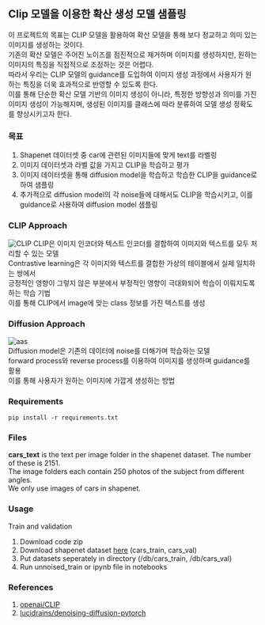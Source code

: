 ## Clip 모델을 이용한 확산 생성 모델 샘플링

 이 프로젝트의 목표는 CLIP 모델을 활용하여 확산 모델을 통해 보다 정교하고 의미 있는 이미지를 생성하는 것이다. <br/>
 기존의 확산 모델은 주어진 노이즈를 점진적으로 제거하며 이미지를 생성하지만, 원하는 이미지의 특징을 직접적으로 조정하는 것은 어렵다. <br/>
 따라서 우리는 CLIP 모델의 guidance를 도입하여 이미지 생성 과정에서 사용자가 원하는 특징을 더욱 효과적으로 반영할 수 있도록 한다. <br/>
 이를 통해 단순한 확산 모델 기반의 이미지 생성이 아니라, 특정한 방향성과 의미를 가진 이미지 생성이 가능해지며, 
 생성된 이미지를 클래스에 따라 분류하여 모델 생성 정확도를 향상시키고자 한다.
 
### 목표
 1. Shapenet 데이터셋 중 car에 관련된 이미지들에 맞게 text를 라벨링
 2. 이미지 데이터셋과 라벨 값을 가지고 CLIP을 학습하고 평가
 3. 이미지 데이터셋을 통해 diffusion model을 학습하고 학습한 CLIP을 guidance로 하여 샘플링
 4. 추가적으로 diffusion model의 각 noise들에 대해서도 CLIP을 학습시키고, 이를 guidance로 사용하여 diffusion model 샘플링
    
### CLIP Approach
![CLIP](https://github.com/Yeoneasy/clip_guided_diffusion/assets/129255517/0a8bed9a-00db-4185-b917-8c73367a5c54)
 CLIP은 이미지 인코더와 텍스트 인코더를 결합하여 이미지와 텍스트를 모두 처리할 수 있는 모델<br/>
 Contrastive learning은 각 이미지와 텍스트를 결합한 가상의 테이블에서 실제 일치하는 쌍에서<br/> 
 긍정적인 영향이 그렇지 않은 부분에서 부정적인 영향이 극대화되어 학습이 이뤄지도록 하는 학습 기법<br/>
 이를 통해 CLIP에서 image에 맞는 class 정보를 가진 텍스트를 생성

### Diffusion Approach 
![aas](https://github.com/Yeoneasy/clip_diffusion_sampling/assets/129255517/e32673e0-7a9a-4993-a6ba-2c0be38dbff5)<br/>
 Diffusion model은 기존의 데이터에 noise를 더해가며 학습하는 모델<br/>
 forward process와 reverse process를 이용하여 이미지를 생성하며 guidance를 활용<br/>
 이를 통해 사용자가 원하는 이미지에 가깝게 생성하는 방법
### Requirements

```
pip install -r requirements.txt
```

### Files

 **cars_text** is the text per image folder in the shapenet dataset.
 The number of these is 2151. <br/> The image folders each contain 250 photos of the subject from different angles. <br/> 
 We only use images of cars in shapenet.

### Usage

 Train and validation

 1. Download code zip
 2. Download shapenet dataset [here](https://drive.google.com/drive/folders/1OkYgeRcIcLOFu1ft5mRODWNQaPJ0ps90) (cars_train, cars_val)
 3. Put datasets seperately in directory (/db/cars_train, /db/cars_val)
 4. Run unnoised_train or ipynb file in notebooks

### References
  1. [openai/CLIP](https://github.com/openai/CLIP) <br/>
  2. [lucidrains/denoising-diffusion-pytorch](https://github.com/lucidrains/denoising-diffusion-pytorch)

